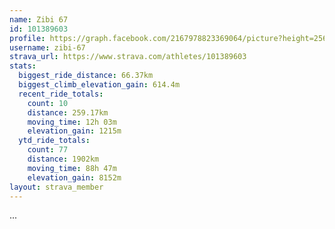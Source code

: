 ```yaml
---
name: Zibi 67
id: 101389603
profile: https://graph.facebook.com/2167978823369064/picture?height=256&width=256
username: zibi-67
strava_url: https://www.strava.com/athletes/101389603
stats:
  biggest_ride_distance: 66.37km
  biggest_climb_elevation_gain: 614.4m
  recent_ride_totals:
    count: 10
    distance: 259.17km
    moving_time: 12h 03m
    elevation_gain: 1215m
  ytd_ride_totals:
    count: 77
    distance: 1902km
    moving_time: 88h 47m
    elevation_gain: 8152m
layout: strava_member
--- 
```

...

